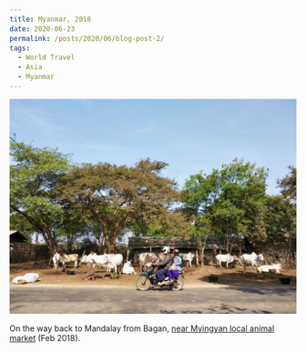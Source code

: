 ```yaml
---
title: Myanmar, 2018
date: 2020-06-23
permalink: /posts/2020/06/blog-post-2/
tags:
  - World Travel
  - Asia
  - Myanmar
---
```


![](/photograph/myanmar.bagan1.png)

On the way back to Mandalay from Bagan, [near Myingyan local animal market](https://goo.gl/maps/QLafEiSzY5xecfb16) (Feb 2018).

